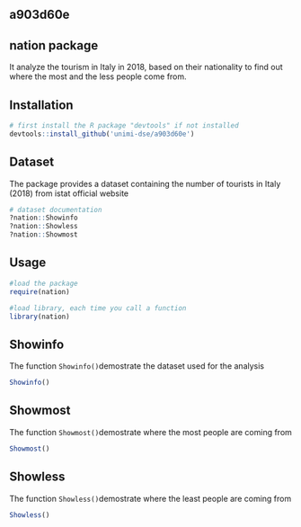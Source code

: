 ## a903d60e

## nation package

It analyze the tourism in Italy in 2018, based on their nationality to find out where the most and the less people come from.

## Installation

```R
# first install the R package "devtools" if not installed
devtools::install_github('unimi-dse/a903d60e')
```

## Dataset

The package provides a dataset containing the number of tourists in Italy (2018) from istat official website

```R
# dataset documentation
?nation::Showinfo
?nation::Showless
?nation::Showmost
```

## Usage
```R
#load the package
require(nation)

#load library, each time you call a function
library(nation)
```
## Showinfo

The function `Showinfo()`demostrate the dataset used for the analysis

```R
Showinfo()
```

## Showmost

The function `Showmost()`demostrate where the most people are coming from

```R
Showmost()
```

## Showless
The function `Showless()`demostrate where the least people are coming from

```R
Showless()
```
